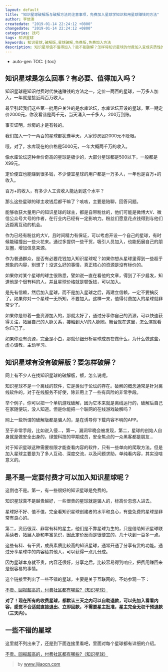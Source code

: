 ```yaml
---
layout: default
title: "知识星球破解版与破解方法的注意事项，免费加入星球学知识和用星球赚钱的方法"
author: 李佶澳
createdate: "2019-01-14 22:24:12 +0800"
changedate: "2019-01-14 22:24:12 +0800"
categories: 技巧
tags: 知识星球
keywords: 知识星球,破解版,星球破解,免费版,免费加入方法
description: 知识星球值不值得加入？能不能破解？怎样将知识星球的付费加入变成实质性的免费加入？
---
```


* auto-gen TOC:
{:toc}

## 知识星球是怎么回事？有必要、值得加入吗？

知识星球是知识付费时代快速赚钱的方法之一，定价一两百的星球，一万多人加入，一年就是接近两百万收入。

最早引起我们这些第一批用户关注的是水库论坛，水库论坛开设的星球，第一期定价2000元，你没看错是两千元，当天涌入一千多人，200万到账。

事实证明，炒房的才是有钱的。

我们加入一个一两百的星球都犹豫半天，人家炒房团2000元不眨眼。

哦，对了，水库现在的价格是5000元，一年大概两千万的收入。

像水库论坛这种单价奇高的星球是极少的，大部分星球都是500以下，一般都是X99元。

定价便宜也能赚到很多钱，不少便宜星球的用户都是一万多人，一年也是百万+的收入。

百万+的收入，有多少人工资收入能达到这个水平？

那么这些星球的球主收钱后都干嘛了？咳咳，主要是陪聊，回答问题。

能够收获大量用户的知识星球的球主，都是自带粉丝的，他们可能是微博大V、微信公众号大号的作者，在行业内已经有一定影响力。粉丝们愿意花点钱得到与他们近距离互动的机会。

作为已经有粉丝的大V，且时间精力有保证，可以考虑开设一个自己的星球，有时候能碰撞出一些火花来。通过多提供一些干货，吸引人员加入，也能拓展自己的朋友圈，增加信息来源。

作为普通群众，是否有必要花钱加入知识星球呢？如果你想从星球里得到一些超乎想象的内容，别想了！没这么好的事情，真正核心的资源是没有标价的。

如果你对某个星球的球主很熟悉，譬如说一直在看他的文章，得到了不少启发，知道他是个很有料的人，并且星球价格就是顿饭钱，可以加入。

是先有信赖，然后加入星球，而不是加入星球之后，再建立信赖，一定不要搞反了。如果你对一个星球一无所知，不要加入。这样一来，值得付费加入的星球就非常少了。

如果你是带着一些资源加入的，那就太好了，通过分享你自己的资源，可以快速获得关注，拓展自己的人脉关系，接触到大V的人脉圈。舞台就在这里，怎么演就看你自己了。

如果你没有资源，完全是小白，那就仔细分析星球成员在做什么，为什么做这些，虚心请教，主动学习。

## 知识星球有没有破解版？要怎样破解？

网上有不少人在找知识星球的破解版，额，怎么说呢。

知识星球不是一个离线的软件，它是类似于论坛的存在。破解的概念通常是针对离线软件的，对于在线服务不好使，除非用上了一些有风险的非常手段。

举个例子，你可以把一个单机游戏破解，因为它本来就是离线运行的，破解后自己在家随便玩，没人知道。但是你能把一个联网的在线游戏破解吗？

网上一些所谓的破解版都是骗人的，是在诱导你下载内容不明的APP。

至于非常手段，比如说入侵...，第一，漏洞早晚会被发现，第二，星球的创始人自身就是做安全出身的，绿盟科技的早期成员，安全焦点的一众黑客都是朋友...

对于知识星球这种需要权限才能查看内容的软件，只有一些单向的爬取方法。但是加入星球主要是为了多人互动、深度交流，以及问题求助，单纯看内容，其实没啥意义的。

## 是不是一定要付费才可以加入知识星球呢？

这倒也不是。第一，有一些很好的知识星球是免费的。

知识星球真不是越贵越好，一些很贵的星球就是骗人的，标高价忽悠人进去。

星球好不好、值不值，完全看知识星球创建者的水平和良心，有些免费的星球是非常有良心的。

第二，资历很深、非常有料的星主，他们是不靠星球为生的，只是借助知识星球联系读者，拓展人脉和丰富见识，因此定价反而是很便宜的，几十块到一百多一点。

这些有料、有干货，成员素质比较高的知识星球，通常开通了分享有赏的功能。通过分享星球中的内容给其他人，可以获得一点儿分成。

因为星球本身就不贵，内容还很好，分享之后，比较容易得到响应，把费用赚回来是很容易的事情。

这个链接里列出了一些不错的星球，主要是关于互联网的，不妨参观一下：

[不贵、回报超高的，付费社区都有哪些?（知识星球）](https://www.lijiaocn.com/%E5%A5%BD%E8%B4%A7/2018/04/25/fu-fei-she-que.html)

**对了！现在所有的收费星球，都默认三天之内可以自助退款，可以先加入看看内容，感觉不合适就直接退出、立即回款，不需要星主批准，星主完全无权干预退款（三天内）。**

## 一些不错的星球

这里就不列出来了，还是到下面连接里看吧，里面对每个星球都有详细的介绍。

[不贵、回报超高的，付费社区都有哪些?（知识星球）](https://www.lijiaocn.com/%E5%A5%BD%E8%B4%A7/2018/04/25/fu-fei-she-que.html)

>by  www.lijiaocn.com
